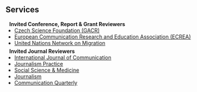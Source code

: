 ## Services

<h4 style="margin:0 10px 0;">Invited Conference, Report & Grant Reviewers</h4>

<ul style="margin:0 0 5px;">
  <li><a href="https://gacr.cz/en/"><autocolor>Czech Science Foundation (GACR)</autocolor></a></li> 
  <li><a href="https://ecrea.eu/"><autocolor>European Communication Research and Education Association (ECREA)</autocolor></a></li>
  <li><a href="https://migrationnetwork.un.org/"><autocolor>United Nations Network on Migration</autocolor></a></li>
</ul>

<h4 style="margin:0 10px 0;">Invited Journal Reviewers</h4>

<ul style="margin:0 0 20px;">
  <li><a href="https://ijoc.org/index.php/ijoc"><autocolor>International Journal of Communication</autocolor></a></li>
  <li><a href="https://www.tandfonline.com/journals/rjop20"><autocolor>Journalism Practice</autocolor></a></li>
   <li><a href="https://www.sciencedirect.com/journal/social-science-and-medicine"><autocolor>Social Science & Medicine</autocolor></a></li>
   <li><a href="https://journals.sagepub.com/home/jou"><autocolor>Journalism</autocolor></a></li>
  <li><a href="https://www.tandfonline.com/journals/rcqu20"><autocolor>Communication Quarterly</autocolor></a></li>
</ul>
